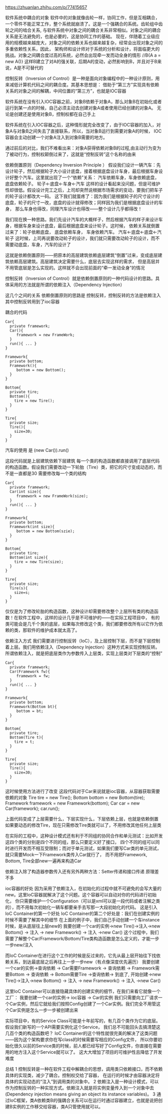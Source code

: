https://zhuanlan.zhihu.com/p/77415657

软件系统中耦合的对象
软件中的对象就像齿轮一样，协同工作，但是互相耦合，一个零件不能正常工作，整个系统就崩溃了。这是一个强耦合的系统。齿轮组中齿轮之间的啮合关系,
与软件系统中对象之间的耦合关系非常相似。对象之间的耦合关系是无法避免的，也是必要的，这是协同工作的基础。
现在，伴随着工业级应用的规模越来越庞大，对象之间的依赖关系也越来越复杂，经常会出现对象之间的多重依赖性关系，因此，
 架构师和设计师对于系统的分析和设计，将面临更大的挑战。对象之间耦合度过高的系统，必然会出现牵一发而动全身的情形
//B{A a = new A()}  这样B建立了对A的强关联，后期A的变动，必然影响到B，并且对于B来说，A是不可替代的


控制反转（Inversion of Control）是一种是面向对象编程中的一种设计原则，用来减低计算机代码之间的耦合度。其基本思想是：
  借助于“第三方”实现具有依赖关系的对象之间的解耦，中间位置的“第三方”，也就是IOC容器

软件系统在没有引入IOC容器之前，对象B依赖于对象A，那么对象B在初始化或者运行到某一点的时候，自己必须主动去创建对象A或者使用已经创建的对象A。
  无论是创建还是使用对象B，控制权都在自己手上

软件系统在引入IOC容器之后，这种情形就完全改变了，由于IOC容器的加入，对象A与对象B之间失去了直接联系，所以，当对象B运行到需要对象A的时候，
  IOC容器会主动创建一个对象A注入到对象B需要的地方。

通过前后的对比，我们不难看出来：对象A获得依赖对象B的过程,由主动行为变为了被动行为，控制权颠倒过来了，这就是“控制反转”这个名称的由来



依赖倒置原则（Dependency Inversion Principle ）
假设我们设计一辆汽车：先设计轮子，然后根据轮子大小设计底盘，接着根据底盘设计车身，最后根据车身设计好整个汽车。这里就出现了一个“依赖”关系：
汽车依赖车身，车身依赖底盘，底盘依赖轮子。
轮子<-底盘<-车身<-汽车
这样的设计看起来没问题，但是可维护性却很低。假设设计完工之后，上司却突然说根据市场需求的变动，要我们把车子的轮子设计都改大一码。
这下我们就蛋疼了：因为我们是根据轮子的尺寸设计的底盘，轮子的尺寸一改，底盘的设计就得修改；同样因为我们是根据底盘设计的车身，
那么车身也得改，同理汽车设计也得改——整个设计几乎都得改！

我们现在换一种思路。我们先设计汽车的大概样子，然后根据汽车的样子来设计车身，根据车身来设计底盘，最后根据底盘来设计轮子。这时候，
依赖关系就倒置过来了：轮子依赖底盘， 底盘依赖车身， 车身依赖汽车。
汽车<-底盘<-底盘<-汽轮子
这时候，上司再说要改动轮子的设计，我们就只需要改动轮子的设计，而不需要动底盘，车身，汽车的设计了

这就是依赖倒置原则——把原本的高层建筑依赖底层建筑“倒置”过来，变成底层建筑依赖高层建筑。高层建筑决定需要什么，底层去实现这样的需求，
但是高层并不用管底层是怎么实现的。这样就不会出现前面的“牵一发动全身”的情况


控制反转（Inversion of Control）就是依赖倒置原则的一种代码设计的思路。具体采用的方法就是所谓的依赖注入（Dependency Injection）

这几个之间的关系
依赖倒置原则的思路是 控制反转，控制反转的方法是依赖注入   其中控制反转用到了ioc容器



耦合的代码     
```
Car{
  private framework;
  Car(){
     framework = new FrameWork;
  }
  run(){ ... }
}

Framework{
  private bottom;
  Framework(){
     bottom = new Bottom();
  }
}

Bottom{
  private tire;
  Bottom(){
    tire = new Tire();
  }
}

Tire{
  private size;
  Tire(){
    size=30;
  }
}
```
汽车的使用 是 (new Car()).run()

这段代码就是上层建筑依赖下层建筑
  每一个类的构造函数都直接调用了底层代码的构造函数。假设我们需要改动一下轮胎（Tire）类，把它的尺寸变成动态的，而不是一直都是30
  需要修改每一个类的结构
```
Car{
  private framework;
  Car(int size){
     framework = new FrameWork(size);
  }
  run(){ ... }
}

Framework{
  private bottom;
  Framework(int size){
     bottom = new Bottom(szie);
  }
}

Bottom{
  private tire;
  Bottom(int size){
    tire = new Tire(size);
  }
}

Tire{
  private size;
  Tire(s){
    size=s;
  }
}
```
仅仅是为了修改轮胎的构造函数，这种设计却需要修改整个上层所有类的构造函数！在软件工程中，这样的设计几乎是不可维护的——在实际工程项目中，
有的类可能会是几千个类的底层，如果每次修改这个类，我们都要修改所有以它作为依赖的类，那软件的维护成本就太高了。


依赖注入方式
我们需要进行控制反转（IoC），及上层控制下层，而不是下层控制着上层。我们用依赖注入（Dependency Injection）这种方式来实现控制反转。
所谓依赖注入，就是把底层类作为参数传入上层类，实现上层类对下层类的“控制”
```
Car{
  private framework;
  Car(Framework fw){
     framework = fw;
  }
  run(){ ... }
}

Framework{
  private bottom;
  Framework(Bottom bt){
     bottom = bt;
  }
}

Bottom{
  private tire;
  Bottom(Tire t){
    tire = t;
  }
}

Tire{
  private size;
  Tire(){
    size=30;
  }
}
```
这时候使用方法进行了改变      这段代码对于Car来说就是ioc容器，从容器获取需要依赖的对象
Tire tire = new Tire();
Bottom bottom = new Bottom(tire);
Framework framework = new Framework(bottom);
Car car = new Car(framework);
car.run();

上面代码变成了上层需要什么，下层实现什么，下层依赖上层，也就是依赖倒置
如果要动态的修改Tire，现在只需修改Tire类就可以了，不用修改其他任何上层类


在实际的工程中，这种设计模式还有利于不同组的协同合作和单元测试：比如开发这四个类的分别是四个不同的组，那么只要定义好了接口，
四个不同的组可以同时进行开发而不相互受限制；而对于单元测试，如果我们要写Car类的单元测试，就只需要Mock一下Framework类传入Car就行了，
而不用把Framework, Bottom, Tire全部new一遍再来构造Car

依赖注入除了构造器参数传入还有另外两种方法：Setter传递和接口传递  原理差不多


ioc容器的好处
因为采用了依赖注入，在初始化的过程中就不可避免的会写大量的new。这里IoC容器就解决了这个问题。这个容器可以自动对你的代码进行初始化，
你只需要维护一个Configuration（可以是xml可以是一段代码或者注解之类的），而不用每次初始化一辆车都要亲手去写那一大段初始化的代码。
这是引入IoC Container的第一个好处
IoC Container的第二个好处是：我们在创建实例的时候不需要了解其中的细节
  在上面的例子中，我们自己手动创建一个车instance时候，是从底层往上层new的
  我要创建一个car的实例->new Tire()->注入->new Bottom() -> 注入 -> new Framework() -> 注入 ->new Car()
  这个过程中，我们需要了解整个Car/Framework/Bottom/Tire类构造函数是怎么定义的，才能一步一步new/注入

而IoC Container在进行这个工作的时候是反过来的，它先从最上层开始往下找依赖关系，到达最底层之后再往上一步一步new（有点像深度优先遍历）
 我要创建一个car的实例->查询依赖 -> Car需要Framework -> 查询依赖 -> Framework需要Bottom -> 查询依赖 -> Bottom需要Tire ->查询依赖-> 到底了,
  开始创建->new Tire()->注入->new Bottom() -> 注入 -> new Framework() -> 注入 ->new Car()

这里IoC Container可以直接隐藏具体的创建实例的细节，在我们来看它就像一个工厂：
 我要创建一个car的实例-> ioc容器 -> Car的实例
我们只需要向工厂请求一个Car实例，然后它就给我们按照Config创建了一个Car实例。我们完全不用管这个Car实例是怎么一步一步被创建出来

实际项目中，有的Service Class可能是十年前写的，有几百个类作为它的底层。假设我们新写的一个API需要实例化这个Service，
  我们总不可能回头去搞清楚这几百个类的构造函数吧？
 IoC Container的这个特性就很完美的解决了这类问题——因为这个架构要求你在写class的时候需要写相应的Config文件，
 所以你要初始化很久以前的Service类的时候，前人都已经写好了Config文件，你直接在需要用的地方注入这个Service就可以了。
 这大大增加了项目的可维护性且降低了开发难度


总结
1 控制反转是一种在软件工程中解耦合的思想，调用类只依赖接口，而不依赖具体的实现类，减少了耦合。控制权交给了容器，
   在运行的时候才由容器决定将具体的实现动态的“注入”到调用类的对象中。
2 依赖注入是一种设计模式，可以作为控制反转的一种实现方式。依赖注入就是将实例变量传入到一个对象中去(Dependency injection means giving an object its instance variables)。
3 通过IoC框架，类A依赖类B的强耦合关系可以在运行时通过容器建立，也就是说把创建B实例的工作移交给容器，类A只管使用就可以。